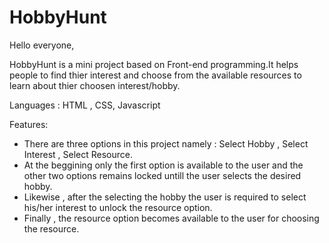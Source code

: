 # HobbyHunt

Hello everyone,

HobbyHunt is a mini project based on Front-end programming.It helps people to find thier interest and choose from the available resources to learn about thier choosen interest/hobby.

Languages : HTML , CSS, Javascript

Features:
 - There are three options in this project namely : Select Hobby , Select Interest , Select Resource.
 - At the beggining only the first option is available to the user and the other two options remains locked untill the user selects the desired hobby.
 - Likewise , after the selecting the hobby the user is required to select his/her interest to unlock the resource option.
 - Finally , the resource option becomes available to the user for choosing the resource.
 

